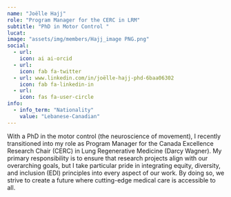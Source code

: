 ```yaml
---
name: "Joëlle Hajj"
role: "Program Manager for the CERC in LRM"
subtitle: "PhD in Motor Control "
lucat: 
image: "assets/img/members/Hajj_image PNG.png"
social:
  - url: 
    icon: ai ai-orcid
  - url: 
    icon: fab fa-twitter
  - url: www.linkedin.com/in/joëlle-hajj-phd-6baa06302
    icon: fab fa-linkedin-in
  - url: 
    icon: fas fa-user-circle
info:
  - info_term: "Nationality"
    value: "Lebanese-Canadian"
---
```

With a PhD in the motor control (the neuroscience of movement), I recently transitioned into my role as Program Manager for the Canada Excellence Research Chair (CERC) in Lung Regenerative Medicine (Darcy Wagner). My primary responsibility is to ensure that research projects align with our overarching goals, but I take particular pride in integrating equity, diversity, and inclusion (EDI) principles into every aspect of our work. By doing so, we strive to create a future where cutting-edge medical care is accessible to all.
